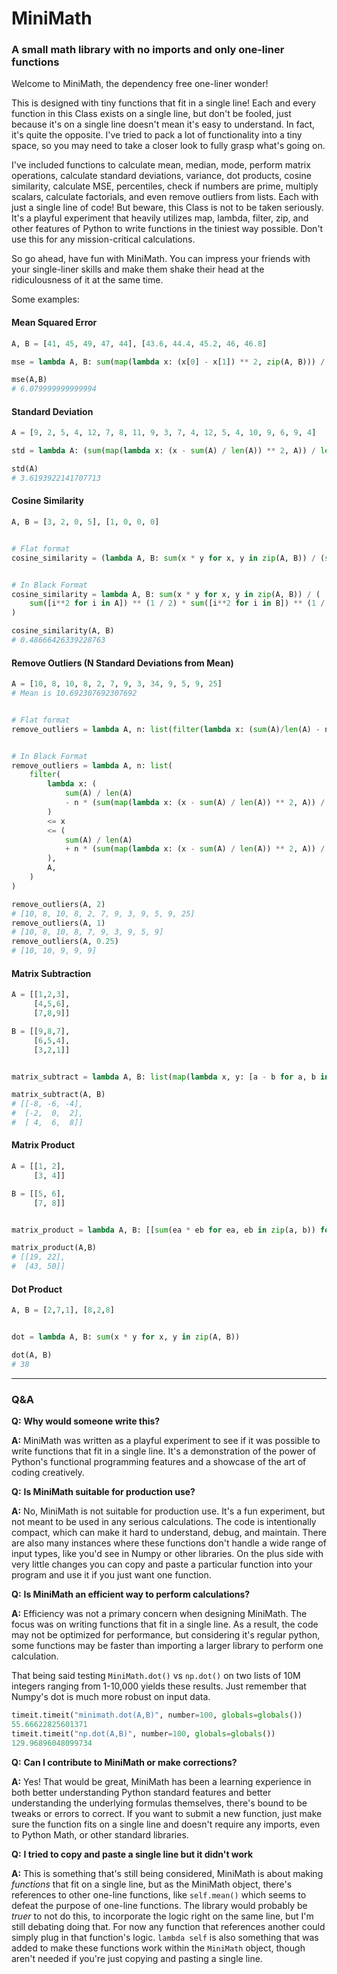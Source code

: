 # MiniMath
### A small math library with no imports and only one-liner functions

Welcome to MiniMath, the dependency free one-liner wonder! 

This is designed with tiny functions that fit in a single line! Each and every function in this Class exists on a single line, but don't be fooled, just because 
it's on a single line doesn't mean it's easy to understand. In fact, it's quite the opposite. I've tried to pack a lot of functionality into a tiny space, so you may need to take a closer look to fully grasp what's going on. 

I've included functions to calculate mean, median, mode, perform 
matrix operations, calculate standard deviations, variance, dot products, cosine similarity, calculate MSE, percentiles,
check if numbers are prime, multiply scalars, calculate factorials, and even remove outliers from lists. Each with just 
a single line of code! But beware, this Class is not to be taken seriously. It's a playful experiment that heavily 
utilizes map, lambda, filter, zip, and other features of Python to write functions in the tiniest way possible. Don't 
use this for any mission-critical calculations.

So go ahead, have fun with MiniMath. You can impress your friends with your single-liner skills and make them shake 
their head at the ridiculousness of it at the same time.

Some examples:

#### Mean Squared Error
```python
A, B = [41, 45, 49, 47, 44], [43.6, 44.4, 45.2, 46, 46.8]

mse = lambda A, B: sum(map(lambda x: (x[0] - x[1]) ** 2, zip(A, B))) / len(A)

mse(A,B)
# 6.079999999999994
```

#### Standard Deviation
```python
A = [9, 2, 5, 4, 12, 7, 8, 11, 9, 3, 7, 4, 12, 5, 4, 10, 9, 6, 9, 4]

std = lambda A: (sum(map(lambda x: (x - sum(A) / len(A)) ** 2, A)) / len(A)) ** 0.5

std(A)
# 3.6193922141707713
```

#### Cosine Similarity
```python
A, B = [3, 2, 0, 5], [1, 0, 0, 0]


# Flat format
cosine_similarity = (lambda A, B: sum(x * y for x, y in zip(A, B)) / (sum([i**2 for i in A])**(1/2) * sum([i**2 for i in B])**(1/2)))


# In Black Format
cosine_similarity = lambda A, B: sum(x * y for x, y in zip(A, B)) / (
    sum([i**2 for i in A]) ** (1 / 2) * sum([i**2 for i in B]) ** (1 / 2)
)

cosine_similarity(A, B)
# 0.48666426339228763
```

#### Remove Outliers (N Standard Deviations from Mean)
```python
A = [10, 8, 10, 8, 2, 7, 9, 3, 34, 9, 5, 9, 25]
# Mean is 10.692307692307692


# Flat format
remove_outliers = lambda A, n: list(filter(lambda x: (sum(A)/len(A) - n * (sum(map(lambda x: (x-sum(A)/len(A))**2, A))/len(A))**0.5) <= x <= (sum(A)/len(A) + n * (sum(map(lambda x: (x-sum(A)/len(A))**2, A))/len(A))**0.5), A))


# In Black Format
remove_outliers = lambda A, n: list(
    filter(
        lambda x: (
            sum(A) / len(A)
            - n * (sum(map(lambda x: (x - sum(A) / len(A)) ** 2, A)) / len(A)) ** 0.5
        )
        <= x
        <= (
            sum(A) / len(A)
            + n * (sum(map(lambda x: (x - sum(A) / len(A)) ** 2, A)) / len(A)) ** 0.5
        ),
        A,
    )
)

remove_outliers(A, 2)
# [10, 8, 10, 8, 2, 7, 9, 3, 9, 5, 9, 25]
remove_outliers(A, 1)
# [10, 8, 10, 8, 7, 9, 3, 9, 5, 9]
remove_outliers(A, 0.25)
# [10, 10, 9, 9, 9]
```

#### Matrix Subtraction
```python
A = [[1,2,3],
     [4,5,6],
     [7,8,9]]

B = [[9,8,7],
     [6,5,4],
     [3,2,1]]


matrix_subtract = lambda A, B: list(map(lambda x, y: [a - b for a, b in zip(x, y)], A, B))

matrix_subtract(A, B)
# [[-8, -6, -4],
#  [-2,  0,  2], 
#  [ 4,  6,  8]]
```

#### Matrix Product
```python
A = [[1, 2], 
     [3, 4]]

B = [[5, 6],
     [7, 8]]


matrix_product = lambda A, B: [[sum(ea * eb for ea, eb in zip(a, b)) for b in zip(*B)] for a in A]

matrix_product(A,B)
# [[19, 22],
#  [43, 50]]
```

#### Dot Product
```python
A, B = [2,7,1], [8,2,8]


dot = lambda A, B: sum(x * y for x, y in zip(A, B))

dot(A, B)
# 38
```

---
### Q&A
**Q:** **Why would someone write this?**

**A:** MiniMath was written as a playful experiment to see if it was possible to write functions that fit in a single line.
It's a demonstration of the power of Python's functional programming features and a showcase of the art of coding creatively.

**Q:** **Is MiniMath suitable for production use?**

**A:** No, MiniMath is not suitable for production use. It's a fun experiment, but not meant to be used in any serious calculations.
The code is intentionally compact, which can make it hard to understand, debug, and maintain. There are also many instances where these 
functions don't handle a wide range of input types, like you'd see in Numpy or other libraries. On the plus side with very little 
changes you can copy and paste a particular function into your program and use it if you just want one function.

**Q:** **Is MiniMath an efficient way to perform calculations?**

**A:** Efficiency was not a primary concern when designing MiniMath. The focus was on writing functions that fit in a single line. 
As a result, the code may not be optimized for performance, but considering it's regular python, some functions may be faster 
than importing a larger library to perform one calculation.

That being said testing `MiniMath.dot()` vs `np.dot()` on two lists of 10M integers ranging from 1-10,000 yields these results. 
Just remember that Numpy's dot is much more robust on input data.
```python
timeit.timeit("minimath.dot(A,B)", number=100, globals=globals())
55.66622825601371
timeit.timeit("np.dot(A,B)", number=100, globals=globals())
129.96896048099734
```

**Q:** **Can I contribute to MiniMath or make corrections?**

**A:** Yes! That would be great, MiniMath has been a learning experience in both better understanding Python standard features 
and better understanding the underlying formulas themselves, there's bound to be tweaks or errors to correct. If you want 
to submit a new function, just make sure the function fits on a single line and doesn't require any imports, even to Python 
Math, or other standard libraries.

**Q:** **I tried to copy and paste a single line but it didn't work**

**A:** This is something that's still being considered, MiniMath is about making _functions_ that fit on a single line, but 
as the MiniMath object, there's references to other one-line functions, like `self.mean()` which seems to defeat the purpose 
of one-line functions. The library would probably be _truer_ to not do this, to incorporate the logic right on the same line, but
I'm still debating doing that. For now any function that references another could simply plug in that function's logic. `lambda self` is 
also something that was added to make these functions work within the `MiniMath` object, though aren't needed if you're just copying and pasting
a single line.
